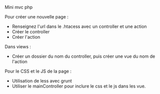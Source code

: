 Mini mvc php

Pour créer une nouvelle page : 
- Renseignez l'url dans le .htacess avec un controller et une action
- Créer le controller 
- Créer l'action

Dans views :
- Créer un dossier du nom du controller, puis créer une vue du nom de l'action

Pour le CSS et le JS de la page : 
- Utilisation de less avec grunt 
- Utiliser le mainController pour inclure le css et le js dans les vue.



